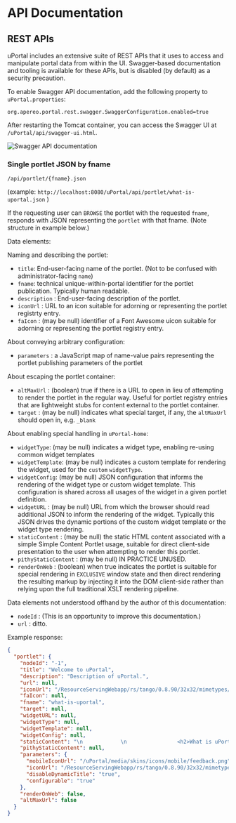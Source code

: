 # API Documentation

## REST APIs

uPortal includes an extensive suite of REST APIs that it uses to access and manipulate portal data
from within the UI.  Swagger-based documentation and tooling is available for these APIs, but is
disabled (by default) as a security precaution.

To enable Swagger API documentation, add the following property to `uPortal.properties`:

```properties
org.apereo.portal.rest.swagger.SwaggerConfiguration.enabled=true
```

After restarting the Tomcat container, you can access the Swagger UI at `/uPortal/api/swagger-ui.html`.

![Swagger API documentation](../../images/swagger.png)

### Single portlet JSON by fname

`/api/portlet/{fname}.json`

(example: `http://localhost:8080/uPortal/api/portlet/what-is-uportal.json` )

If the requesting user can `BROWSE` the portlet with the requested `fname`, responds with JSON 
representing the `portlet` with that fname. (Note structure in example below.)

Data elements:

Naming and describing the portlet:

 * `title`: End-user-facing name of the portlet. (Not to be confused with administrator-facing 
   `name`)
 * `fname`: technical unique-within-portal identifier for the portlet publication. Typically human 
   readable.
 * `description` : End-user-facing description of the portlet.
 * `iconUrl` : URL to an icon suitable for adorning or representing the portlet registrty entry.
 * `faIcon` : (may be null) identifier of a Font Awesome uicon suitable for adorning or representing
    the portlet registry entry.

About conveying arbitrary configuration:

 * `parameters` : a JavaScript map of name-value pairs representing the portlet publishing parameters
    of the portlet

About escaping the portlet container:

 * `altMaxUrl` : (boolean) true if there is a URL to open in lieu of attempting to render the 
   portlet in the regular way. Useful for portlet registry entries that are lightweight stubs for 
   content external to the portlet container. 
 * `target` : (may be null) indicates what special target, if any, the `altMaxUrl` should open in,
    e.g. `_blank`

About enabling special handling in `uPortal-home`:

 * `widgetType`: (may be null) indicates a widget type, enabling re-using common widget 
   templates
 * `widgetTemplate`: (may be null) indicates a custom template for rendering the widget, used for
   the `custom` `widgetType`.
 * `widgetConfig`: (may be null) JSON configuration that informs the rendering of the widget type or
    custom widget template. This configuration is shared across all usages of the widget in a given 
    portlet definition.
 * `widgetURL` : (may be null) URL from which the browser should read additional JSON to inform the 
   rendering of the widget. Typically this JSON drives the dynamic portions of the custom widget 
   template or the widget type rendering.
 * `staticContent` : (may be null) the static HTML content associated with a simple Simple Content
   Portlet usage, suitable for direct client-side presentation to the user when attempting to render
   this portlet.
 * `pithyStaticContent` : (may be null) IN PRACTICE UNUSED.
 * `renderOnWeb` : (boolean) when true indicates the portlet is suitable for special rendering in
   `EXCLUSIVE` window state and then direct rendering the resulting markup by injecting it into the 
   DOM client-side rather than relying upon the full traditional XSLT rendering pipeline.

Data elements not understood offhand by the author of this documentation:

 * `nodeId` : (This is an opportunity to improve this documentation.)
 * `url` : ditto.

Example response:

```json
{
  "portlet": {
    "nodeId": "-1",
    "title": "Welcome to uPortal",
    "description": "Description of uPortal.",
    "url": null,
    "iconUrl": "/ResourceServingWebapp/rs/tango/0.8.90/32x32/mimetypes/text-html.png",
    "faIcon": null,
    "fname": "what-is-uportal",
    "target": null,
    "widgetURL": null,
    "widgetType": null,
    "widgetTemplate": null,
    "widgetConfig": null,
    "staticContent": "\n            \n                <h2>What is uPortal?</h2>\n                \n                <p>\n                    <a href=\"http://www.apereo.org/uportal\" target=\"_blank\">uPortal</a>\n                    is a free and open source Java-implemented web portal \n                    platform developed and maintained by participants drawn \n                    from across higher education under the coordination of \n                    <a href=\"http://www.apereo.org/\" target=\"_blank\">Apereo</a>.\n                    uPortal can aggregate content, present self-service \n                    applications, personalize presentation and content on the \n                    basis of groups and user attributes, drive mobile device applications, and allow advanced\n                    end-user-participatory customization of the portal experience. \n                    uPortal supports the JSR-286 and JSR-168 Java portlet specification for\n                    including your custom applications within the portal.\n                </p>\n                \n                <p>Welcome to uPortal.</p> \n            \n        ",
    "pithyStaticContent": null,
    "parameters": {
      "mobileIconUrl": "/uPortal/media/skins/icons/mobile/feedback.png",
      "iconUrl": "/ResourceServingWebapp/rs/tango/0.8.90/32x32/mimetypes/text-html.png",
      "disableDynamicTitle": "true",
      "configurable": "true"
    },
    "renderOnWeb": false,
    "altMaxUrl": false
  }
}
```
